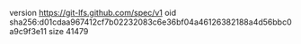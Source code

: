version https://git-lfs.github.com/spec/v1
oid sha256:d01cdaa967412cf7b02232083c6e36bf04a46126382188a4d56bbc0a9c9f3e11
size 41479
